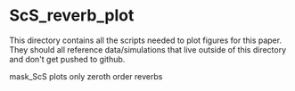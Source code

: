 # ScS_reverb_plot

This directory contains all the scripts needed to plot figures for this
paper. They should all reference data/simulations that live outside of 
this directory and don't get pushed to github.

mask_ScS plots only zeroth order reverbs
